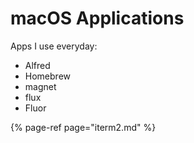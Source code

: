 # macOS Applications

Apps I use everyday: 

* Alfred
* Homebrew
* magnet
* flux
* Fluor

{% page-ref page="iterm2.md" %}





